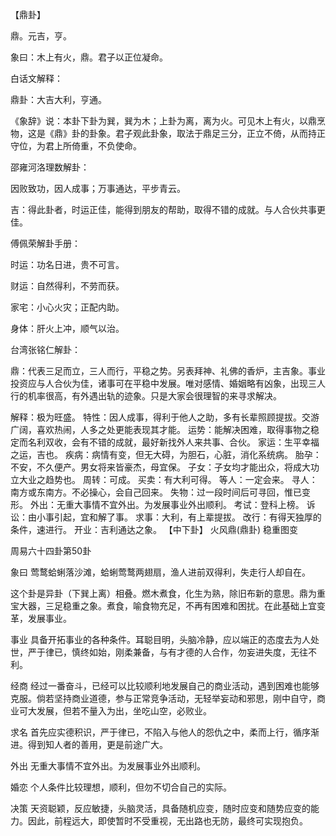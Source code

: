 【鼎卦】

鼎。元吉，亨。

象曰：木上有火，鼎。君子以正位凝命。

白话文解释：

鼎卦：大吉大利，亨通。

《象辞》说：本卦下卦为巽，巽为木；上卦为离，离为火。可见木上有火，以鼎烹物，这是《鼎》卦的卦象。君子观此卦象，取法于鼎足三分，正立不倚，从而持正守位，为君上所倚重，不负使命。

邵雍河洛理数解卦：

因败致功，因人成事；万事通达，平步青云。

吉：得此卦者，时运正佳，能得到朋友的帮助，取得不错的成就。与人合伙共事更佳。

傅佩荣解卦手册：

时运：功名日进，贵不可言。

财运：自然得利，不劳而获。

家宅：小心火灾；正配内助。

身体：肝火上冲，顺气以治。

台湾张铭仁解卦：

鼎：代表三足而立，三人而行，平稳之势。另表拜神、礼佛的香炉，主吉象。事业投资应与人合伙为佳，诸事可在平稳中发展。唯对感情、婚姻略有凶象，出现三人行的机率很高，有外遇出轨的迹象。只是大家会很理智的来寻求解决。

解释：极为旺盛。
特性：因人成事，得利于他人之助，多有长辈照顾提拔。交游广阔，喜欢热闹，人多之处更能表现其才能。
运势：能解决困难，取得事物之稳定而名利双收，会有不错的成就，最好新找外人来共事、合伙。
家运：生平幸福之运，吉也。
疾病：病情有变，但无大碍，为胆石，心脏，消化系统病。
胎孕：不安，不久便产。男女将来皆豪杰，母宜保。
子女：子女均才能出众，将成大功立大业之趋势也。
周转：可成。
买卖：有大利可得。
等人：一定会来。
寻人：南方或东南方。不必操心，会自己回来。
失物：过一段时间后可寻回，惟已变形。
外出：无重大事情不宜外出。为发展事业外出顺利。
考试：登科上榜。
诉讼：由小事引起，宜和解了事。
求事：大利，有上辈提拔。
改行：有得天独厚的条件，速进行。
开业：吉利通达之象。
【中下卦】 火风鼎(鼎卦) 稳重图变

周易六十四卦第50卦

象曰 莺鹜蛤蜊落沙滩，蛤蜊莺鹜两翅扇，渔人进前双得利，失走行人却自在。

这个卦是异卦（下巽上离）相叠。燃木煮食，化生为熟，除旧布新的意思。鼎为重宝大器，三足稳重之象。煮食，喻食物充足，不再有困难和困扰。在此基础上宜变革，发展事业。

事业 具备开拓事业的各种条件。耳聪目明，头脑冷静，应以端正的态度去为人处世，严于律已，慎终如始，刚柔兼备，与有才德的人合作，勿妄进失度，无往不利。

经商 经过一番奋斗，已经可以比较顺利地发展自己的商业活动，遇到困难也能够克服。倘若坚持商业道德，参与正常竞争活动，无轻举妄动和邪思，刚中自守，商业可大发展，但若不量入为出，坐吃山空，必败业。

求名 首先应实德积识，严于律已，不陷入与他人的怨仇之中，柔而上行，循序渐进。得到知人者的善用，更是前途广大。

外出 无重大事情不宜外出。为发展事业外出顺利。

婚恋 个人条件比较理想，顺利，但勿不切合自己的实际。

决策 天资聪颖，反应敏捷，头脑灵活，具备随机应变，随时应变和随势应变的能力。因此，前程远大，即使暂时不受重视，无出路也无防，最终可实现抱负。
